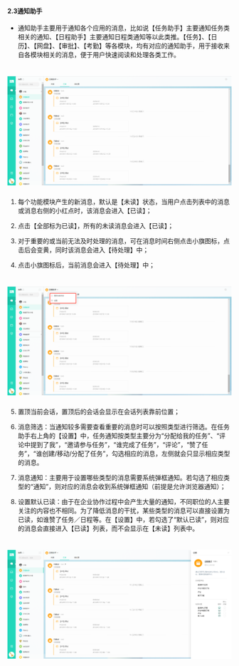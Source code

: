#### 2.3通知助手
* 通知助手主要用于通知各个应用的消息，比如说【任务助手】主要通知任务类相关的通知、【日程助手】主要通知日程类通知等以此类推。【任务】、【日历】、【网盘】、【审批】、【考勤】等各模块，均有对应的通知助手，用于接收来自各模块相关的消息，便于用户快速阅读和处理各类工作。

# ![](/assets/2.3日程助手.png)

1) 每个功能模块产生的新消息，默认是【未读】状态，当用户点击列表中的消息或消息右侧的小红点时，该消息会进入【已读】；

2) 点击【全部标为已读】，所有的未读消息会进入【已读】；

3) 对于重要的或当前无法及时处理的消息，可在消息时间右侧点击小旗图标，点击后会变黄，同时该消息会进入【待处理】中；

4) 点击小旗图标后，当前消息会进入【待处理】中；

# ![](/assets/2.3日程助手2.png)

5) 置顶当前会话，置顶后的会话会显示在会话列表靠前位置；

6) 消息筛选：当通知较多需要查看重要的消息时可以按照类型进行筛选。在任务助手右上角的【设置】中，任务通知按类型主要分为“分配给我的任务”、“评论中提到了我”，“邀请参与任务”，“谁完成了任务”，“评论”，“赞了任务”，“谁创建/移动/分配了任务”，勾选相应的消息，左侧就会只显示相应类型的消息。

7) 消息通知：主要用于设置哪些类型的消息需要系统弹框通知。若勾选了相应类型的“通知”，则对应的消息会收到系统弹框通知（前提是允许浏览器通知）；

8) 设置默认已读：由于在企业协作过程中会产生大量的通知，不同职位的人主要关注的内容也不相同。为了降低消息的干扰，某些类型的消息可以直接设置为已读，如谁赞了任务／日程等。在【设置】中，若勾选了“默认已读”，则对应的消息会直接进入【已读】列表，而不会显示在【未读】列表中。

# ![](/assets/2.3日程助手3.png)


